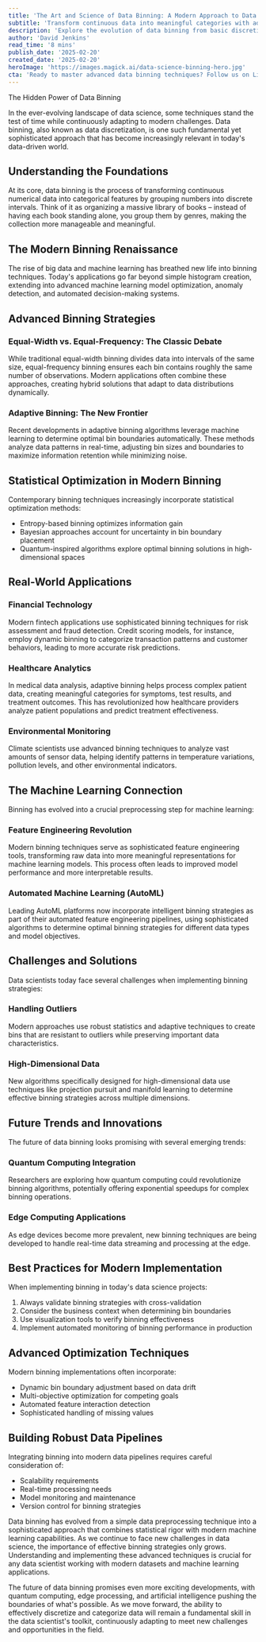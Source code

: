 ```yaml
---
title: 'The Art and Science of Data Binning: A Modern Approach to Data Discretization'
subtitle: 'Transform continuous data into meaningful categories with advanced binning techniques'
description: 'Explore the evolution of data binning from basic discretization to sophisticated machine learning applications. Learn how modern approaches combine statistical optimization with AI capabilities to transform continuous data into meaningful categories, enhancing model performance and data interpretation across industries.'
author: 'David Jenkins'
read_time: '8 mins'
publish_date: '2025-02-20'
created_date: '2025-02-20'
heroImage: 'https://images.magick.ai/data-science-binning-hero.jpg'
cta: 'Ready to master advanced data binning techniques? Follow us on LinkedIn for more cutting-edge insights into data science methodologies and stay updated on the latest developments in machine learning optimization.'
---
```


The Hidden Power of Data Binning

In the ever-evolving landscape of data science, some techniques stand the test of time while continuously adapting to modern challenges. Data binning, also known as data discretization, is one such fundamental yet sophisticated approach that has become increasingly relevant in today's data-driven world.

## Understanding the Foundations

At its core, data binning is the process of transforming continuous numerical data into categorical features by grouping numbers into discrete intervals. Think of it as organizing a massive library of books – instead of having each book standing alone, you group them by genres, making the collection more manageable and meaningful.

## The Modern Binning Renaissance

The rise of big data and machine learning has breathed new life into binning techniques. Today's applications go far beyond simple histogram creation, extending into advanced machine learning model optimization, anomaly detection, and automated decision-making systems.

## Advanced Binning Strategies

### Equal-Width vs. Equal-Frequency: The Classic Debate

While traditional equal-width binning divides data into intervals of the same size, equal-frequency binning ensures each bin contains roughly the same number of observations. Modern applications often combine these approaches, creating hybrid solutions that adapt to data distributions dynamically.

### Adaptive Binning: The New Frontier

Recent developments in adaptive binning algorithms leverage machine learning to determine optimal bin boundaries automatically. These methods analyze data patterns in real-time, adjusting bin sizes and boundaries to maximize information retention while minimizing noise.

## Statistical Optimization in Modern Binning

Contemporary binning techniques increasingly incorporate statistical optimization methods:

- Entropy-based binning optimizes information gain
- Bayesian approaches account for uncertainty in bin boundary placement
- Quantum-inspired algorithms explore optimal binning solutions in high-dimensional spaces

## Real-World Applications

### Financial Technology

Modern fintech applications use sophisticated binning techniques for risk assessment and fraud detection. Credit scoring models, for instance, employ dynamic binning to categorize transaction patterns and customer behaviors, leading to more accurate risk predictions.

### Healthcare Analytics

In medical data analysis, adaptive binning helps process complex patient data, creating meaningful categories for symptoms, test results, and treatment outcomes. This has revolutionized how healthcare providers analyze patient populations and predict treatment effectiveness.

### Environmental Monitoring

Climate scientists use advanced binning techniques to analyze vast amounts of sensor data, helping identify patterns in temperature variations, pollution levels, and other environmental indicators.

## The Machine Learning Connection

Binning has evolved into a crucial preprocessing step for machine learning:

### Feature Engineering Revolution

Modern binning techniques serve as sophisticated feature engineering tools, transforming raw data into more meaningful representations for machine learning models. This process often leads to improved model performance and more interpretable results.

### Automated Machine Learning (AutoML)

Leading AutoML platforms now incorporate intelligent binning strategies as part of their automated feature engineering pipelines, using sophisticated algorithms to determine optimal binning strategies for different data types and model objectives.

## Challenges and Solutions

Data scientists today face several challenges when implementing binning strategies:

### Handling Outliers

Modern approaches use robust statistics and adaptive techniques to create bins that are resistant to outliers while preserving important data characteristics.

### High-Dimensional Data

New algorithms specifically designed for high-dimensional data use techniques like projection pursuit and manifold learning to determine effective binning strategies across multiple dimensions.

## Future Trends and Innovations

The future of data binning looks promising with several emerging trends:

### Quantum Computing Integration

Researchers are exploring how quantum computing could revolutionize binning algorithms, potentially offering exponential speedups for complex binning operations.

### Edge Computing Applications

As edge devices become more prevalent, new binning techniques are being developed to handle real-time data streaming and processing at the edge.

## Best Practices for Modern Implementation

When implementing binning in today's data science projects:

1. Always validate binning strategies with cross-validation
2. Consider the business context when determining bin boundaries
3. Use visualization tools to verify binning effectiveness
4. Implement automated monitoring of binning performance in production

## Advanced Optimization Techniques

Modern binning implementations often incorporate:

- Dynamic bin boundary adjustment based on data drift
- Multi-objective optimization for competing goals
- Automated feature interaction detection
- Sophisticated handling of missing values

## Building Robust Data Pipelines

Integrating binning into modern data pipelines requires careful consideration of:

- Scalability requirements
- Real-time processing needs
- Model monitoring and maintenance
- Version control for binning strategies

Data binning has evolved from a simple data preprocessing technique into a sophisticated approach that combines statistical rigor with modern machine learning capabilities. As we continue to face new challenges in data science, the importance of effective binning strategies only grows. Understanding and implementing these advanced techniques is crucial for any data scientist working with modern datasets and machine learning applications.

The future of data binning promises even more exciting developments, with quantum computing, edge processing, and artificial intelligence pushing the boundaries of what's possible. As we move forward, the ability to effectively discretize and categorize data will remain a fundamental skill in the data scientist's toolkit, continuously adapting to meet new challenges and opportunities in the field.